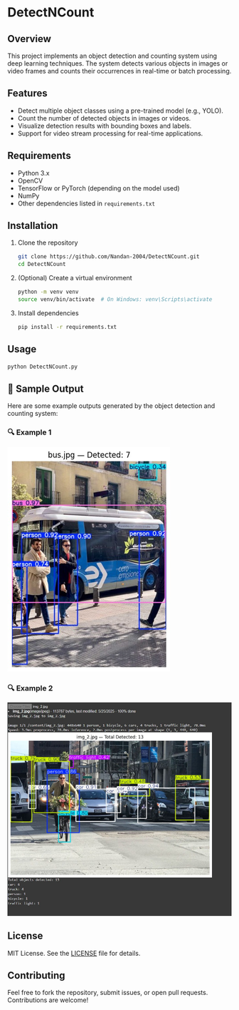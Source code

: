 # DetectNCount

## Overview
This project implements an object detection and counting system using deep learning techniques. The system detects various objects in images or video frames and counts their occurrences in real-time or batch processing.

## Features
- Detect multiple object classes using a pre-trained model (e.g., YOLO).
- Count the number of detected objects in images or videos.
- Visualize detection results with bounding boxes and labels.
- Support for video stream processing for real-time applications.

## Requirements
- Python 3.x
- OpenCV
- TensorFlow or PyTorch (depending on the model used)
- NumPy
- Other dependencies listed in `requirements.txt`

## Installation
1. Clone the repository
   ```bash
   git clone https://github.com/Nandan-2004/DetectNCount.git
   cd DetectNCount
   ```
   
2. (Optional) Create a virtual environment
   ```bash
   python -m venv venv
   source venv/bin/activate  # On Windows: venv\Scripts\activate
   ```

3. Install dependencies
   ```bash
   pip install -r requirements.txt
   ```

## Usage
```bash
python DetectNCount.py
```
## 📸 Sample Output

Here are some example outputs generated by the object detection and counting system:

### 🔍 Example 1 

![Example 1](Output/img_1.jpeg)

### 🔍 Example 2

![Example 2](Output/img_2.jpeg)

## License

MIT License. See the [LICENSE](LICENSE) file for details.

## Contributing

Feel free to fork the repository, submit issues, or open pull requests. Contributions are welcome!
